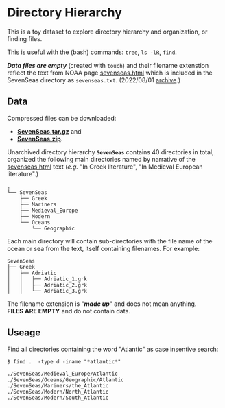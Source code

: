 # Directory Hierarchy

This is a toy dataset to explore directory hierarchy and organization, or finding files.

This is useful with the (bash) commands: `tree`, `ls -lR`, `find`.

***Data files are empty*** (created with `touch`) and their filename extenstion reflect the text from NOAA page [sevenseas.html](https://oceanservice.noaa.gov/facts/sevenseas.html) which is included in the SevenSeas directory as `sevenseas.txt`. (2022/08/01 [archive](http://web.archive.org/web/20220108105026/https://oceanservice.noaa.gov/facts/sevenseas.html).)

## Data

Compressed files can be downloaded:

* [**SevenSeas.tar.gz**](./data/SevenSeas.tar.gz) and   
* [**SevenSeas.zip**](./data/SevenSeas.tar.gz).

Unarchived directory hierarchy **`SevenSeas`** contains  40 directories in total, organized the following main directories named by narrative of the [sevenseas.html](https://oceanservice.noaa.gov/facts/sevenseas.html) text (*e.g.* "In Greek literature", "In Medieval European literature".)

```
.
└── SevenSeas
    ├── Greek
    ├── Mariners
    ├── Medieval_Europe
    ├── Modern
    └── Oceans
        └── Geographic
```

Each main directory will contain sub-directories with the file name of the ocean or sea from the text, itself containing filenames. For example:

```
SevenSeas
├── Greek
│   ├── Adriatic
│   │   ├── Adriatic_1.grk
│   │   ├── Adriatic_2.grk
│   │   └── Adriatic_3.grk
```

The filename extension is "***made up***" and does not mean anything.   
**FILES ARE EMPTY** and do not contain data.

## Useage

Find all directories containing the word "Atlantic" as case insentive search:

```
$ find .  -type d -iname "*atlantic*"

./SevenSeas/Medieval_Europe/Atlantic
./SevenSeas/Oceans/Geographic/Atlantic
./SevenSeas/Mariners/the_Atlantic
./SevenSeas/Modern/North_Atlantic
./SevenSeas/Modern/South_Atlantic
```
